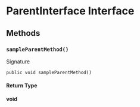 # ParentInterface Interface

## Methods
### `sampleParentMethod()`

 Signature
```apex
public void sampleParentMethod()
``` 

#### Return Type
**void**
